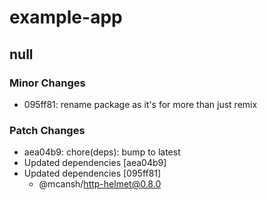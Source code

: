 # example-app

## null

### Minor Changes

- 095ff81: rename package as it's for more than just remix

### Patch Changes

- aea04b9: chore(deps): bump to latest
- Updated dependencies [aea04b9]
- Updated dependencies [095ff81]
  - @mcansh/http-helmet@0.8.0

